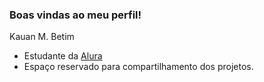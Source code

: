 ### Boas vindas ao meu perfil!

Kauan M. Betim
- Estudante da [Alura](https://www.alura.com.br)
- Espaço reservado para compartilhamento dos projetos.
